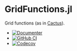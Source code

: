 # GridFunctions.jl

Grid functions (as in [Cactus](https://cactuscode.org/)).

* [![Documenter](https://img.shields.io/badge/docs-dev-blue.svg)](https://eschnett.github.io/GridFunctions.jl/dev)
* [![GitHub
  CI](https://github.com/eschnett/GridFunctions.jl/workflows/CI/badge.svg)](https://github.com/eschnett/GridFunctions.jl/actions)
* [![Codecov](https://codecov.io/gh/eschnett/GridFunctions.jl/branch/main/graph/badge.svg)](https://codecov.io/gh/eschnett/GridFunctions.jl)
